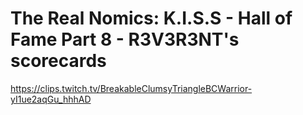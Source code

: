# The Real Nomics: K.I.S.S - Hall of Fame Part 8 - R3V3R3NT's scorecards
https://clips.twitch.tv/BreakableClumsyTriangleBCWarrior-yI1ue2aqGu_hhhAD
